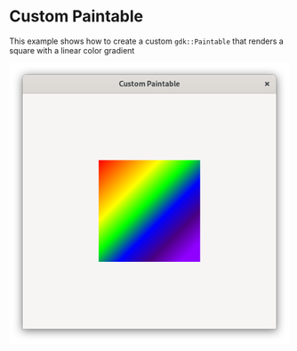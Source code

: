 # Custom Paintable

This example shows how to create a custom `gdk::Paintable`
that renders a square with a linear color gradient

![Screenshot](app.png)